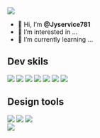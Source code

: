 <img src="https://capsule-render.vercel.app/api?type=waving&color=446DE7&height=180&section=header" />

- 👋 Hi, I’m <strong>@Jyservice781</strong>
- 👀 I’m interested in ...
- 🌱 I’m currently learning ...

## Dev skils
<div>
  <a href="#/"><img src="https://img.shields.io/badge/nextjs-000000?style=flat-square&logo=nextjs&logoColor=white"/></a>
  <a href="#/"><img src="https://img.shields.io/badge/React-61DAFB?style=flat-square&logo=React&logoColor=white"/></a>
  <a href="#/"><img src="https://img.shields.io/badge/yarn-2C8EBB?style=flat-square&logo=yarn&logoColor=white"/></a>
  <a href="#/"><img src="https://img.shields.io/badge/Redux-764ABC?style=flat-square&logo=Redux&logoColor=white"/></a>
  <a href="#/"><img src="https://img.shields.io/badge/typescript-3178C6?style=flat-square&logo=typescript&logoColor=white"/></a>
  <a href="#/"><img src="https://img.shields.io/badge/javascript-F7DF1E?style=flat-square&logo=javascript&logoColor=white"/></a>
  <a href="#/"><img src="https://img.shields.io/badge/jquery-0769AD?style=flat-square&logo=jquery&logoColor=white"/></a>
</div>

## Design tools

<div>
  <a href="#/"><img src="https://img.shields.io/badge/adobephotoshop-31A8FF?style=flat-square&logo=adobephotoshop&logoColor=white"/></a>
  <a href="#/"><img src="https://img.shields.io/badge/adobeillustrator-FF9A00?style=flat-square&logo=adobeillustrator&logoColor=white"/></a>
  <a href="#/"><img src="https://img.shields.io/badge/figma-F24E1E?style=flat-square&logo=figma&logoColor=white"/></a>
</div>


<img src="https://capsule-render.vercel.app/api?type=waving&color=446DE7&height=180&section=footer" />

